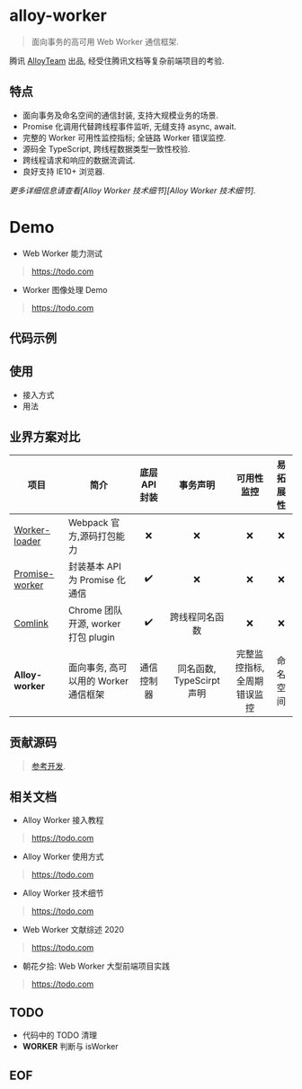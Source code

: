 # alloy-worker

> 面向事务的高可用 Web Worker 通信框架.

腾讯 [AlloyTeam](https://github.com/AlloyTeam) 出品, 经受住腾讯文档等复杂前端项目的考验.

## 特点

* 面向事务及命名空间的通信封装, 支持大规模业务的场景.
* Promise 化调用代替跨线程事件监听, 无缝支持 async, await.
* 完整的 Worker 可用性监控指标; 全链路 Worker 错误监控.
* 源码全 TypeScript, 跨线程数据类型一致性校验.
* 跨线程请求和响应的数据流调试.
* 良好支持 IE10+ 浏览器.

*更多详细信息请查看[Alloy Worker 技术细节][Alloy Worker 技术细节].*

# Demo
* Web Worker 能力测试
> https://todo.com

* Worker 图像处理 Demo
> https://todo.com

## 代码示例


## 使用
* 接入方式
* 用法


## 业界方案对比

| 项目 | 简介 | 底层API封装 | 事务声明 | 可用性监控 | 易拓展性 |
| - | - | :-: | :-: | :-: | :-: |
| [Worker-loader](https://github.com/webpack-contrib/worker-loader) | Webpack 官方,源码打包能力 | ❌ | ❌ | ❌ | ❌ |
| [Promise-worker](https://github.com/nolanlawson/promise-worker) | 封装基本 API 为 Promise 化通信 | ✔️ | ❌ | ❌ | ❌ |
| [Comlink](https://github.com/GoogleChromeLabs/comlink) | Chrome 团队开源, worker 打包 plugin | ✔️ | 跨线程同名函数 | ❌ | ❌ |
| **Alloy-worker** | 面向事务, 高可以用的 Worker 通信框架 | 通信️控制器 | 同名函数, TypeScirpt 声明 | 完整监控指标, 全周期错误监控 | 命名空间 |

## 贡献源码
> [参考开发](./CONTRIBUTING.md).

## 相关文档

* Alloy Worker 接入教程
> https://todo.com

* Alloy Worker 使用方式
> https://todo.com

* Alloy Worker 技术细节
> https://todo.com

* Web Worker 文献综述 2020
> https://todo.com

* 朝花夕拾: Web Worker 大型前端项目实践
> https://todo.com

## TODO
* 代码中的 TODO 清理
* __WORKER__ 判断与 isWorker

## EOF
